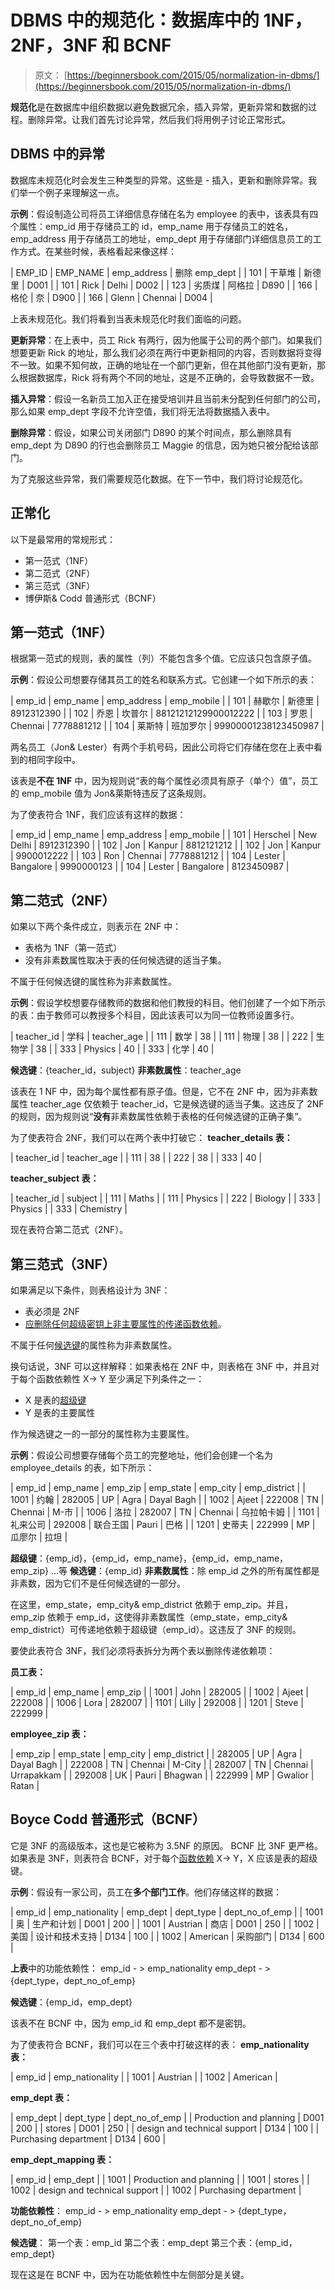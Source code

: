 # DBMS 中的规范化：数据库中的 1NF，2NF，3NF 和 BCNF

> 原文： [https://beginnersbook.com/2015/05/normalization-in-dbms/](https://beginnersbook.com/2015/05/normalization-in-dbms/)

**规范化**是在数据库中组织数据以避免数据冗余，插入异常，更新异常和数据的过程。删除异常。让我们首先讨论异常，然后我们将用例子讨论正常形式。

## DBMS 中的异常

数据库未规范化时会发生三种类型的异常。这些是 - 插入，更新和删除异常。我们举一个例子来理解这一点。

**示例**：假设制造公司将员工详细信息存储在名为 employee 的表中，该表具有四个属性：emp_id 用于存储员工的 id，emp_name 用于存储员工的姓名，emp_address 用于存储员工的地址，emp_dept 用于存储部门详细信息员工的工作方式。在某些时候，表格看起来像这样：

| EMP_ID | EMP_NAME | emp_address | 删除 emp_dept |
| 101 | 干草堆 | 新德里 | D001 |
| 101 | Rick | Delhi | D002 |
| 123 | 劣质煤 | 阿格拉 | D890 |
| 166 | 格伦 | 奈 | D900 |
| 166 | Glenn | Chennai | D004 |

上表未规范化。我们将看到当表未规范化时我们面临的问题。

**更新异常**：在上表中，员工 Rick 有两行，因为他属于公司的两个部门。如果我们想要更新 Rick 的地址，那么我们必须在两行中更新相同的内容，否则数据将变得不一致。如果不知何故，正确的地址在一个部门更新，但在其他部门没有更新，那么根据数据库，Rick 将有两个不同的地址，这是不正确的，会导致数据不一致。

**插入异常**：假设一名新员工加入正在接受培训并且当前未分配到任何部门的公司，那么如果 emp_dept 字段不允许空值，我们将无法将数据插入表中。

**删除异常**：假设，如果公司关闭部门 D890 的某个时间点，那么删除具有 emp_dept 为 D890 的行也会删除员工 Maggie 的信息，因为她只被分配给该部门。

为了克服这些异常，我们需要规范化数据。在下一节中，我们将讨论规范化。

## 正常化

以下是最常用的常规形式：

*   第一范式（1NF）
*   第二范式（2NF）
*   第三范式（3NF）
*   博伊斯&amp; Codd 普通形式（BCNF）

## 第一范式（1NF）

根据第一范式的规则，表的属性（列）不能包含多个值。它应该只包含原子值。

**示例**：假设公司想要存储其员工的姓名和联系方式。它创建一个如下所示的表：

| emp_id | emp_name | emp_address | emp_mobile |
| 101 | 赫歇尔 | 新德里 | 8912312390 |
| 102 | 乔恩 | 坎普尔 | 88121212129900012222 |
| 103 | 罗恩 | Chennai | 7778881212 |
| 104 | 莱斯特 | 班加罗尔 | 99900001238123450987 |

两名员工（Jon&amp; Lester）有两个手机号码，因此公司将它们存储在您在上表中看到的相同字段中。

该表是**不在 1NF** 中，因为规则说“表的每个属性必须具有原子（单个）值”，员工的 emp_mobile 值为 Jon&amp;莱斯特违反了这条规则。

为了使表符合 1NF，我们应该有这样的数据：

| emp_id | emp_name | emp_address | emp_mobile |
| 101 | Herschel | New Delhi | 8912312390 |
| 102 | Jon | Kanpur | 8812121212 |
| 102 | Jon | Kanpur | 9900012222 |
| 103 | Ron | Chennai | 7778881212 |
| 104 | Lester | Bangalore | 9990000123 |
| 104 | Lester | Bangalore | 8123450987 |

## 第二范式（2NF）

如果以下两个条件成立，则表示在 2NF 中：

*   表格为 1NF（第一范式）
*   没有非素数属性取决于表的任何候选键的适当子集。

不属于任何候选键的属性称为非素数属性。

**示例**：假设学校想要存储教师的数据和他们教授的科目。他们创建了一个如下所示的表：由于教师可以​​教授多个科目，因此该表可以为同一位教师设置多行。

| teacher_id | 学科 | teacher_age |
| 111 | 数学 | 38 |
| 111 | 物理 | 38 |
| 222 | 生物学 | 38 |
| 333 | Physics | 40 |
| 333 | 化学 | 40 |

**候选键**：{teacher_id，subject}
**非素数属性**：teacher_age

该表在 1 NF 中，因为每个属性都有原子值。但是，它不在 2NF 中，因为非素数属性 teacher_age 仅依赖于 teacher_id，它是候选键的适当子集。这违反了 2NF 的规则，因为规则说“**没有**非素数属性依赖于表格的任何候选键的正确子集”。

为了使表符合 2NF，我们可以在两个表中打破它：
**teacher_details 表：**

| teacher_id | teacher_age |
| 111 | 38 |
| 222 | 38 |
| 333 | 40 |

**teacher_subject 表：**

| teacher_id | subject |
| 111 | Maths |
| 111 | Physics |
| 222 | Biology |
| 333 | Physics |
| 333 | Chemistry |

现在表符合第二范式（2NF）。

## 第三范式（3NF）

如果满足以下条件，则表格设计为 3NF：

*   表必须是 2NF
*   [应删除任何超级密钥上非主要属性的传递函数依赖](https://beginnersbook.com/2015/04/transitive-dependency-in-dbms/)。

不属于任何[候选键](https://beginnersbook.com/2015/04/candidate-key-in-dbms/)的属性称为非素数属性。

换句话说，3NF 可以这样解释：如果表格在 2NF 中，则表格在 3NF 中，并且对于每个函数依赖性 X-&gt; Y 至少满足下列条件之一：

*   X 是表的[超级键](https://beginnersbook.com/2015/04/super-key-in-dbms/)
*   Y 是表的主要属性

作为候选键之一的一部分的属性称为主要属性。

**示例**：假设公司想要存储每个员工的完整地址，他们会创建一个名为 employee_details 的表，如下所示：

| emp_id | emp_name | emp_zip | emp_state | emp_city | emp_district |
| 1001 | 约翰 | 282005 | UP | Agra | Dayal Bagh |
| 1002 | Ajeet | 222008 | TN | Chennai | M-市 |
| 1006 | 洛拉 | 282007 | TN | Chennai | 乌拉帕卡姆 |
| 1101 | 礼来公司 | 292008 | 联合王国 | Pauri | 巴格 |
| 1201 | 史蒂夫 | 222999 | MP | 瓜廖尔 | 拉坦 |

**超级键**：{emp_id}，{emp_id，emp_name}，{emp_id，emp_name，emp_zip} ...等
**候选键**：{emp_id}
**非素数属性**：除 emp_id 之外的所有属性都是非素数，因为它们不是任何候选键的一部分。

在这里，emp_state，emp_city&amp; emp_district 依赖于 emp_zip。并且，emp_zip 依赖于 emp_id，这使得非素数属性（emp_state，emp_city&amp; emp_district）可传递地依赖于超级键（emp_id）。这违反了 3NF 的规则。

要使此表符合 3NF，我们必须将表拆分为两个表以删除传递依赖项：

**员工表：**

| emp_id | emp_name | emp_zip |
| 1001 | John | 282005 |
| 1002 | Ajeet | 222008 |
| 1006 | Lora | 282007 |
| 1101 | Lilly | 292008 |
| 1201 | Steve | 222999 |

**employee_zip 表：**

| emp_zip | emp_state | emp_city | emp_district |
| 282005 | UP | Agra | Dayal Bagh |
| 222008 | TN | Chennai | M-City |
| 282007 | TN | Chennai | Urrapakkam |
| 292008 | UK | Pauri | Bhagwan |
| 222999 | MP | Gwalior | Ratan |

## Boyce Codd 普通形式（BCNF）

它是 3NF 的高级版本，这也是它被称为 3.5NF 的原因。 BCNF 比 3NF 更严格。如果表是 3NF，则表符合 BCNF，对于每个[函数依赖](https://beginnersbook.com/2015/04/functional-dependency-in-dbms/) X-&gt; Y，X 应该是表的超级键。

**示例**：假设有一家公司，员工在**多个部门工作**。他们存储这样的数据：

| emp_id | emp_nationality | emp_dept | dept_type | dept_no_of_emp |
| 1001 | 奥 | 生产和计划 | D001 | 200 |
| 1001 | Austrian | 商店 | D001 | 250 |
| 1002 | 美国 | 设计和技术支持 | D134 | 100 |
| 1002 | American | 采购部门 | D134 | 600 |

**上表**中的功能依赖性：
emp_id - &gt; emp_nationality
emp_dept - &gt; {dept_type，dept_no_of_emp}

**候选键**：{emp_id，emp_dept}

该表不在 BCNF 中，因为 emp_id 和 emp_dept 都不是密钥。

为了使表符合 BCNF，我们可以在三个表中打破这样的表：
**emp_nationality 表：**

| emp_id | emp_nationality |
| 1001 | Austrian |
| 1002 | American |

**emp_dept 表：**

| emp_dept | dept_type | dept_no_of_emp |
| Production and planning | D001 | 200 |
| stores | D001 | 250 |
| design and technical support | D134 | 100 |
| Purchasing department | D134 | 600 |

**emp_dept_mapping 表：**

| emp_id | emp_dept |
| 1001 | Production and planning |
| 1001 | stores |
| 1002 | design and technical support |
| 1002 | Purchasing department |

**功能依赖性**：
emp_id - &gt; emp_nationality
emp_dept - &gt; {dept_type，dept_no_of_emp}

**候选键**：
第一个表：emp_id
第二个表：emp_dept
第三个表：{emp_id，emp_dept}

现在这是在 BCNF 中，因为在功能依赖性中左侧部分是关键。